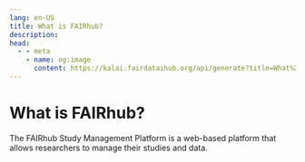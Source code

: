 ```yaml
---
lang: en-US
title: What is FAIRhub?
description:
head:
  - - meta
    - name: og:image
      content: https://kalai.fairdataihub.org/api/generate?title=What%20is%20FAIRhub%3F&description=&app=fairhub-docs&org=ai-readi
---
```


# What is FAIRhub?

The FAIRhub Study Management Platform is a web-based platform that allows researchers to manage their studies and data.
